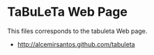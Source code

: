 TaBuLeTa Web Page
=================

This files corresponds to the tabuleta Web page.
* http://alcemirsantos.github.com/tabuleta
